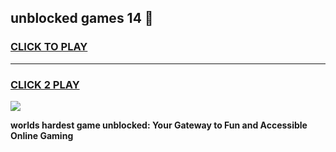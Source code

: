 
## unblocked games 14 👋
<h3>
<a href="https://premium.freeplayer.one?title=unblocked_games_14&ref=13F">CLICK TO PLAY</a></h3>
<hr>

<h3>
<a href="https://premium.freeplayer.one?title=unblocked_games_14&ref=13F">CLICK 2 PLAY</a>
  
</h3>

<a href="https://premium.freeplayer.one?title=unblocked_games_14&ref=12F/"><img src="https://clearcache.store/games.png"></a>


**worlds hardest game unblocked: Your Gateway to Fun and Accessible Online Gaming**
